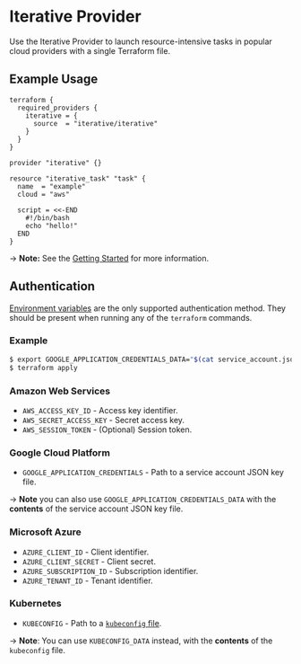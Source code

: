 # Iterative Provider

Use the Iterative Provider to launch resource-intensive tasks in popular cloud
providers with a single Terraform file.

## Example Usage

```hcl
terraform {
  required_providers {
    iterative = {
      source  = "iterative/iterative"
    }
  }
}

provider "iterative" {}

resource "iterative_task" "task" {
  name  = "example"
  cloud = "aws"

  script = <<-END
    #!/bin/bash
    echo "hello!"
  END
}
```

-> **Note:** See the [Getting Started](https://registry.terraform.io/providers/iterative/iterative/latest/docs/guides/getting-started) for more information.
## Authentication

[Environment variables](https://registry.terraform.io/providers/iterative/iterative/latest/docs#authentication) are the only supported authentication method. They should
be present when running any of the `terraform` commands.

### Example

```bash
$ export GOOGLE_APPLICATION_CREDENTIALS_DATA="$(cat service_account.json)"
$ terraform apply
```

### Amazon Web Services

- `AWS_ACCESS_KEY_ID` - Access key identifier.
- `AWS_SECRET_ACCESS_KEY` - Secret access key.
- `AWS_SESSION_TOKEN` - (Optional) Session token.

### Google Cloud Platform

- `GOOGLE_APPLICATION_CREDENTIALS` - Path to a service account JSON key file.

-> **Note** you can also use `GOOGLE_APPLICATION_CREDENTIALS_DATA` with the
**contents** of the service account JSON key file.

### Microsoft Azure

- `AZURE_CLIENT_ID` - Client identifier.
- `AZURE_CLIENT_SECRET` - Client secret.
- `AZURE_SUBSCRIPTION_ID` - Subscription identifier.
- `AZURE_TENANT_ID` - Tenant identifier.

### Kubernetes

- `KUBECONFIG` - Path to a [`kubeconfig` file](https://kubernetes.io/docs/concepts/configuration/organize-cluster-access-kubeconfig/#the-kubeconfig-environment-variable).

-> **Note**: You can use `KUBECONFIG_DATA` instead, with the **contents** of the `kubeconfig` file.
